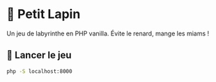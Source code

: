# 🐰 Petit Lapin

Un jeu de labyrinthe en PHP vanilla. Évite le renard, mange les miams !

## 🚀 Lancer le jeu

```bash
php -S localhost:8000

```


